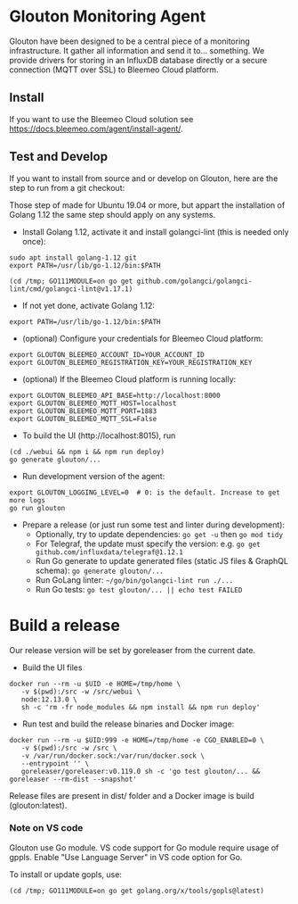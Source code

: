 # Glouton Monitoring Agent

Glouton have been designed to be a central piece of
a monitoring infrastructure. It gather all information and
send it to... something. We provide drivers for storing in
an InfluxDB database directly or a secure connection (MQTT over SSL) to
Bleemeo Cloud platform.

## Install

If you want to use the Bleemeo Cloud solution see https://docs.bleemeo.com/agent/install-agent/.

## Test and Develop

If you want to install from source and or develop on Glouton, here are the step to run from a git checkout:

Those step of made for Ubuntu 19.04 or more, but appart the installation of Golang 1.12 the same step should apply on any systems.

- Install Golang 1.12, activate it and install golangci-lint (this is needed only once):

```
sudo apt install golang-1.12 git
export PATH=/usr/lib/go-1.12/bin:$PATH

(cd /tmp; GO111MODULE=on go get github.com/golangci/golangci-lint/cmd/golangci-lint@v1.17.1)
```

- If not yet done, activate Golang 1.12:

```
export PATH=/usr/lib/go-1.12/bin:$PATH
```

- (optional) Configure your credentials for Bleemeo Cloud platform:

```
export GLOUTON_BLEEMEO_ACCOUNT_ID=YOUR_ACCOUNT_ID
export GLOUTON_BLEEMEO_REGISTRATION_KEY=YOUR_REGISTRATION_KEY
```

- (optional) If the Bleemeo Cloud platform is running locally:
```
export GLOUTON_BLEEMEO_API_BASE=http://localhost:8000
export GLOUTON_BLEEMEO_MQTT_HOST=localhost
export GLOUTON_BLEEMEO_MQTT_PORT=1883
export GLOUTON_BLEEMEO_MQTT_SSL=False
```

- To build the UI (http://localhost:8015), run

```
(cd ./webui && npm i && npm run deploy)
go generate glouton/...
```

- Run development version of the agent:

```
export GLOUTON_LOGGING_LEVEL=0  # 0: is the default. Increase to get more logs
go run glouton
```

- Prepare a release (or just run some test and linter during development):
   - Optionally, try to update dependencies: `go get -u` then `go mod tidy`
   - For Telegraf, the update must specify the version: e.g. `go get github.com/influxdata/telegraf@1.12.1`
   - Run Go generate to update generated files (static JS files & GraphQL schema): `go generate glouton/...`
   - Run GoLang linter: `~/go/bin/golangci-lint run ./...`
   - Run Go tests: `go test glouton/... || echo test FAILED`

# Build a release

Our release version will be set by goreleaser from the current date.

- Build the UI files

```
docker run --rm -u $UID -e HOME=/tmp/home \
   -v $(pwd):/src -w /src/webui \
   node:12.13.0 \
   sh -c 'rm -fr node_modules && npm install && npm run deploy'
```

- Run test and build the release binaries and Docker image:

```
docker run --rm -u $UID:999 -e HOME=/tmp/home -e CGO_ENABLED=0 \
   -v $(pwd):/src -w /src \
   -v /var/run/docker.sock:/var/run/docker.sock \
   --entrypoint '' \
   goreleaser/goreleaser:v0.119.0 sh -c 'go test glouton/... && goreleaser --rm-dist --snapshot'
```

Release files are present in dist/ folder and a Docker image is build (glouton:latest).

### Note on VS code

Glouton use Go module. VS code support for Go module require usage of gppls.
Enable "Use Language Server" in VS code option for Go.

To install or update gopls, use:

```
(cd /tmp; GO111MODULE=on go get golang.org/x/tools/gopls@latest)
```
